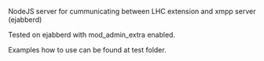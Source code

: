 NodeJS server for cummunicating between LHC extension and xmpp server (ejabberd)

Tested on ejabberd with mod_admin_extra enabled.

Examples how to use can be found at test folder.